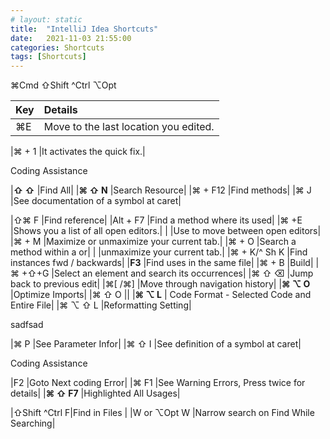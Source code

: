 ```yaml
---
# layout: static
title:  "IntelliJ Idea Shortcuts"
date:   2021-11-03 21:55:00
categories: Shortcuts
tags: [Shortcuts]
---
```


⌘Cmd ⇧Shift ^Ctrl ⌥Opt


| Key | Details | 
| :---| :---    |      
|⌘E            |Move to the last location you edited.|

|⌘  + 1        |It activates the quick fix.|

Coding Assistance

|**⇧ ⇧**       |Find All| 
|**⌘  ⇧ N**    |Search Resource|
|⌘  + F12      |Find methods|
|⌘ J          |See documentation of a symbol at caret|


|⇧⌘ F         |Find reference|
|Alt + F7     |Find a method where its used|
|⌘  +E        |Shows you a list of all open editors.|
|             |Use to move between open editors|
|⌘  + M       |Maximize or unmaximize your current tab.|
|⌘  + O       |Search a method within a  or|
|             |unmaximize your current tab.|
|⌘ + K/^ Sh K |Find instances fwd / backwards|
|**F3**           |Find uses in the same file|
|⌘  + B       |Build|
|⌘  +⇧+G      |Select an element and search its occurrences|
|⌘ ⇧ ⌫          |Jump back to previous edit|
|⌘[ /⌘]       |Move through navigation history|
|**⌘ ⌥ O**     |Optimize Imports|
|⌘  ⇧ O      ||
|**⌘  ⌥ L**  | Code Format - Selected Code and Entire File|
|⌘  ⌥  ⇧ L    |Reformatting Setting|

sadfsad

|⌘ P         |See Parameter Infor|
|⌘ ⇧ I        |See definition of a symbol at caret|


Coding Assistance

|F2           |Goto Next coding Error|
|⌘ F1         |See Warning Errors, Press twice for details|
|**⌘ ⇧ F7**       |Highlighted All Usages|


|⇧Shift ^Ctrl F|Find in Files |
|W or ⌥Opt W    |Narrow search on Find While Searching|




<!-- <table>
  <tr>
    <th>Key Combination</th>
    <th>Details</th>
  </tr>
{% for individual_shortcut in site.data.shortcuts %}
  <tr>
    <td> {{ individual_shortcut.keys }} </td>
    <td> {{ individual_shortcut.shortcut }} </td>
  </tr>
{% endfor %}

</table> -->

<!-- <ul>
{% for shortcut in site.data.shortcuts %}
  <li>
      {{ shortcut.keys }}
      {{ shortcut.shortcut }}
  </li>
{% endfor %}
</ul> -->